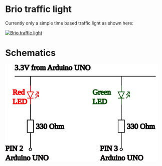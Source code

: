 # Brio traffic light

Currently only a simple time based traffic light as shown here:

[![Brio traffic light](https://img.youtube.com/vi/XHt1TaNC6bQ0.jpg)](https://www.youtube.com/watch?v=XHt1TaNC6bQ)

# Schematics

![](brio_traffic_light_schematics.svg)
